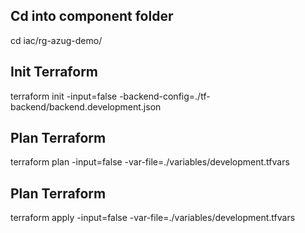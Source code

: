 ## Cd into component folder
cd iac/rg-azug-demo/

## Init Terraform
terraform init -input=false -backend-config=./tf-backend/backend.development.json

## Plan Terraform
terraform plan -input=false -var-file=./variables/development.tfvars

## Plan Terraform
terraform apply -input=false -var-file=./variables/development.tfvars